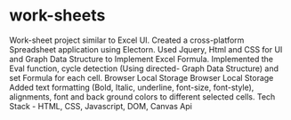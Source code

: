 # work-sheets
Work-sheet project similar to Excel UI.
Created a cross-platform Spreadsheet application using Electorn.
Used Jquery, Html and CSS for UI and Graph Data Structure to Implement Excel Formula.
Implemented the Eval function, cycle detection
(Using directed- Graph Data Structure) and set
Formula for each cell.
Browser Local Storage
Browser Local Storage
Added text formatting (Bold, Italic, underline, font-size, font-style), alignments, font and back ground colors to different selected cells.
Tech Stack - HTML, CSS, Javascript, DOM, Canvas Api
